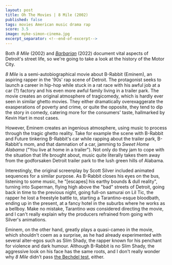```yaml
---
layout: post
title: Oh The Movies | 8 Mile (2002)
published: false
tags: movies American music drama rap
score: 3.5
image: myke-simon-cinema.jpg
excerpt_separator: <!--end-of-excerpt-->
---
```

Both *8 Mile* (2002) and <a href="/2022/12/18/barbarian.html">*Barbarian*</a> (2022) document vital aspects of Detroit's street life, so we're going to take a look at the history of the Motor City.
<!--end-of-excerpt-->
*8 Mile* is a semi-autobiographical movie about B-Rabbit (Eminem), an aspiring rapper in the '90s' rap scene of Detroit. The protagonist seeks to launch a career in hip-hop while stuck in a rat race with his awful job at a car (?) factory and his even more awful family living in a trailer park. The movie creates an original atmosphere of tragicomedy, which is hardly ever seen in similar ghetto movies. They either dramatically overexaggerate the exasperations of poverty and crime, or quite the opposite, they tend to dip the story in comedy, catering more for the consumers' taste, hallmarked by Kevin Hart in most cases.

However, Eminem creates an ingenious atmosphere, using music to process through the tragic ghetto reality. Take for example the scene with B-Rabbit and Future tinkering B-Rabbit's car while rapping about the trailer park, B-Rabbit's mom, and that damnation of a car, jamming to *Sweet Home Alabama* ("You live at home in a trailer"). Not only do they jam to cope with the situation that life brought about, music quite literally takes them away from the godforsaken Detroit trailer park to the lush green hills of Alabama.

Interestingly, the original screenplay by Scott Silver included animated sequences for a similar purpose. As B-Rabbit closes his eyes on the bus, listening to some music, he "[escapes] his earthy bounds & dull reality", turning into Superman, flying high above the "bad" streets of Detroit, going back in time to the previous night, going full-on samurai on Lil Tic, the rapper he lost a freestyle battle to, starting a Tarantino-esque bloodbath, ending up in the present, at a fancy hotel in the suburbs where he works as a bellboy. Make no mistake, Tarantino *was* considered directing the movie, and I can't really explain why the producers refrained from going with Silver's animations.

Eminem, on the other hand, greatly plays a quasi-cameo in the movie, which shouldn't coem as a surprise, as he had already experimented with several alter-egos such as Slim Shady, the rapper known for his penchant for violence and dark humour. Although B-Rabbit is no Slim Shady, the aggressive look on his face has the same roots, and I don't really wonder why *8 Mile* didn't pass <a href="https://bechdeltest.com/view/2545/8_mile" target="_blank">the Bechdel test</a>, either.